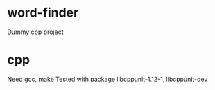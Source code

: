 word-finder
===========
Dummy cpp project

cpp
===
Need gcc, make
Tested with package libcppunit-1.12-1, libcppunit-dev

